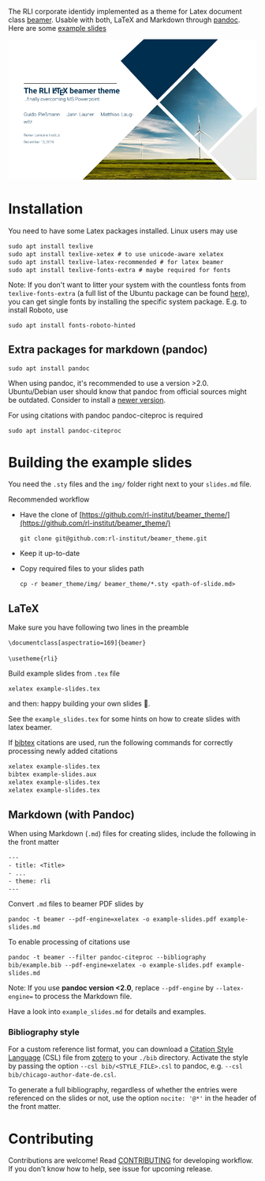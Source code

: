 The RLI corporate identidy implemented as a theme for Latex document class [beamer](https://en.wikibooks.org/wiki/LaTeX/Presentations). Usable with both, LaTeX and Markdown through [pandoc](https://pandoc.org/). Here are some [example slides](https://speakerdeck.com/gplssm/rli-latex-beamer-example-slides)  

![](img/example_slides.gif)

# Installation

You need to have some Latex packages installed. Linux users may use

```
sudo apt install texlive
sudo apt install texlive-xetex # to use unicode-aware xelatex
sudo apt install texlive-latex-recommended # for latex beamer
sudo apt install texlive-fonts-extra # maybe required for fonts
```

Note: If you don't want to litter your system with the countless fonts from `texlive-fonts-extra` (a full list of the
Ubuntu package can be found [here](https://packages.ubuntu.com/xenial/texlive-fonts-extra)), you can get single
fonts by installing the specific system package. E.g. to install Roboto, use

```
sudo apt install fonts-roboto-hinted
```

## Extra packages for markdown (pandoc)

```
sudo apt install pandoc
```

When using pandoc, it's recommended to use a version >2.0. Ubuntu/Debian user should know that pandoc from official sources might be outdated. Consider to install a [newer version](https://pandoc.org/installing.html).

For using citations with pandoc pandoc-citeproc is required

```
sudo apt install pandoc-citeproc
```


# Building the example slides

You need the `.sty` files and the `img/` folder right next to your `slides.md` file.

Recommended workflow
  - Have the clone of [https://github.com/rl-institut/beamer_theme/](https://github.com/rl-institut/beamer_theme/)
    
    ```
    git clone git@github.com:rl-institut/beamer_theme.git
    ```
  - Keep it up-to-date
  - Copy required files to your slides path

    ```
    cp -r beamer_theme/img/ beamer_theme/*.sty <path-of-slide.md> 
    ```

## LaTeX

Make sure you have following two lines in the preamble

```
\documentclass[aspectratio=169]{beamer}

\usetheme{rli}
```

Build example slides from `.tex` file 

```
xelatex example-slides.tex
```

and then: happy building your own slides :tada:.

See the `example_slides.tex` for some hints on how to create slides with latex beamer.

If [bibtex](https://de.wikipedia.org/wiki/BibTeX) citations are used, run the following commands for correctly processing newly added citations

```
xelatex example-slides.tex
bibtex example-slides.aux
xelatex example-slides.tex
xelatex example-slides.tex
```
## Markdown (with Pandoc)

When using Markdown (`.md`) files for creating slides, include the following in the front matter

```
---
- title: <Title>
- ...
- theme: rli
---
```

Convert `.md` files to beamer PDF slides by

```
pandoc -t beamer --pdf-engine=xelatex -o example-slides.pdf example-slides.md 
```

To enable processing of citations use

```
pandoc -t beamer --filter pandoc-citeproc --bibliography bib/example.bib --pdf-engine=xelatex -o example-slides.pdf example-slides.md
```

Note: If you use **pandoc version <2.0**, replace `--pdf-engine` by `--latex-engine=` to process the Markdown file.

Have a look into `example_slides.md` for details and examples.

### Bibliography style

For a custom reference list format, you can download a
[Citation Style Language](https://citationstyles.org/) (CSL) file from
[zotero](https://www.zotero.org/styles) to your `./bib` directory. Activate the
style by passing the option `--csl bib/<STYLE_FILE>.csl` to pandoc, e.g.
`--csl bib/chicago-author-date-de.csl`.

To generate a full bibliography, regardless of whether the entries were
referenced on the slides or not, use the option `nocite: '@*'` in the header
of the front matter.

# Contributing

Contributions are welcome! Read [CONTRIBUTING](https://github.com/rl-institut/beamer_theme/blob/master/CONTRIBUTING.md) for developing workflow.
If you don't know how to help, see issue for upcoming release.
